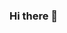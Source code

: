 ### Hi there 👋

<!--
**kayke981/kayke981** is a ✨ _special_ ✨ repository because its `README.md` (this file) appears on your GitHub profile.

Here are some ideas to get you started:

- 🔭 I’m currently working on ...
- 🌱 I’m currently learning ...
- 👯 I’m looking to collaborate on ...
- 🤔 I’m looking for help with ...
- 💬 Ask me about ...
[![Top Langs](https://github-readme-stats.vercel.app/api/top-langs/?username=yushi1007&layout=compact)](https://github.com/yushi1007)
- 📫 How to reach me: ...
- 😄 Pronouns: ...
- ⚡ Fun fact: ...
-->
